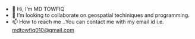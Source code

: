 - 👋 Hi, I’m MD TOWFIQ
- 💞️ I’m looking to collaborate on geospatial techiniques and programming.
- 📫 How to reach me ..You can contact me with my email id i.e. mdtowfiq010@gmail.com

<!---
Towfiq0110/Towfiq0110 is a ✨ special ✨ repository because its `README.md` (this file) appears on your GitHub profile.
You can click the Preview link to take a look at your changes.
--->
